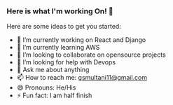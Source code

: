 ### Here is what I'm working On! 👋


Here are some ideas to get you started:

- 🔭 I’m currently working on React and Django
- 🌱 I’m currently learning AWS
- 👯 I’m looking to collaborate on opensource projects
- 🤔 I’m looking for help with Devops
- 💬 Ask me about anything
- 📫 How to reach me: gsmultani11@gmail.com
- 😄 Pronouns: He/His
- ⚡ Fun fact: I am half finish
